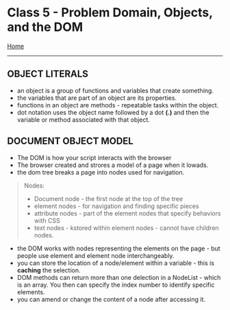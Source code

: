 # Class 5 - Problem Domain, Objects, and the DOM

[Home](https://justinhamerly.github.io/reading-notes/)

---

## OBJECT LITERALS

- an object is a group of functions and variables that create something.
- the variables that are part of an object are its properties.
- functions in an object are methods - repeatable tasks within the object.
- dot notation uses the object name followed by a dot **(.)** and then the variable or method associated with that object.

## DOCUMENT OBJECT MODEL

- The DOM is how your script interacts with the browser
- The browser created and strores a model of a page when it lowads.
- the dom tree breaks a page into nodes used for navigation.
>Nodes:
>- Document node - the first node at the top of the tree
>- element nodes - for navigation and finding specific pieces
>- attribute nodes - part of the element nodes that specify behaviors with CSS
>- text nodes - kstored within element nodes - cannot have children nodes.
- the DOM works with nodes representing the elements on the page - but people use element and element node interchangeably.
- you can store the location of a node/element within a variable - this is **caching** the selection.
- DOM methods can return more than one delection in a NodeList - which is an array.  You then can specify the index number to identify specific elements.
- you can amend or change the content of a node after accessing it.